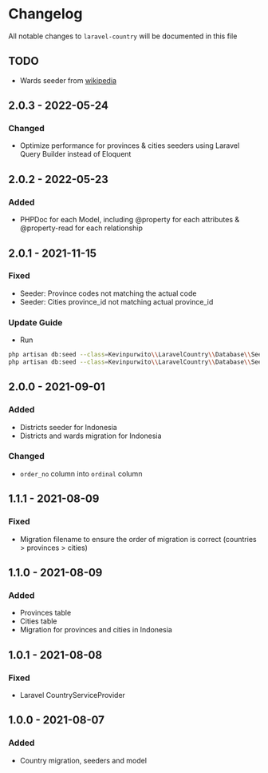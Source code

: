 # Changelog

All notable changes to `laravel-country` will be documented in this file

## TODO
- Wards seeder from [wikipedia](https://id.wikipedia.org/wiki/Daftar_kecamatan_dan_kelurahan_di_Indonesia)

## 2.0.3 - 2022-05-24
### Changed
- Optimize performance for provinces & cities seeders using Laravel Query Builder instead of Eloquent


## 2.0.2 - 2022-05-23
### Added
- PHPDoc for each Model, including @property for each attributes & @property-read for each relationship


## 2.0.1 - 2021-11-15
### Fixed
- Seeder: Province codes not matching the actual code
- Seeder: Cities province_id not matching actual province_id

### Update Guide
- Run
```bash
php artisan db:seed --class=Kevinpurwito\\LaravelCountry\\Database\\Seeders\\IdProvincesSeeder
php artisan db:seed --class=Kevinpurwito\\LaravelCountry\\Database\\Seeders\\IdCitiesSeeder
```

## 2.0.0 - 2021-09-01
### Added
- Districts seeder for Indonesia
- Districts and wards migration for Indonesia

### Changed
- `order_no` column into `ordinal` column


## 1.1.1 - 2021-08-09
### Fixed
- Migration filename to ensure the order of migration is correct (countries > provinces > cities)


## 1.1.0 - 2021-08-09
### Added
- Provinces table
- Cities table
- Migration for provinces and cities in Indonesia


## 1.0.1 - 2021-08-08
### Fixed
- Laravel CountryServiceProvider


## 1.0.0 - 2021-08-07
### Added
- Country migration, seeders and model
